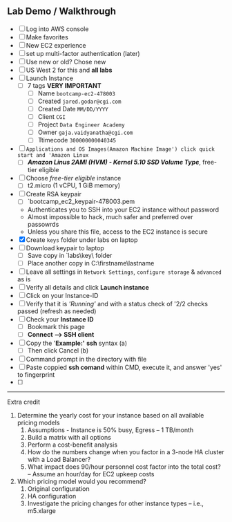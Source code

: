 
## Lab Demo / Walkthrough

- [ ] Log into AWS console
- [ ] Make favorites
- [ ] New EC2 experience
- [ ] set up multi-factor authentication (later)
- [ ] Use new or old? Chose new
- [ ] US West 2 for this and **all labs**
- [ ] Launch Instance
  - [ ] 7 tags **VERY IMPORTANT**
    - [ ] Name `bootcamp-ec2-478003`
    - [ ] Created `jared.godar@cgi.com`
    - [ ] Created Date `MM/DD/YYYY`
    - [ ] Client `CGI`
    - [ ] Project `Data Engineer Academy`
    - [ ] Owner `gaja.vaidyanatha@cgi.com`
    - [ ] Ttimecode `300000000040345`
- [ ] `Applications and OS Images(Amazon Machine Image') click quick start and 'Amazon Linux`
  - [ ] ***Amazon Linus 2AMI (HVM) - Kernel 5.10 SSD Volume Type***, free-tier eligible
- [ ] Choose *free-tier eligible* instance
  - [ ] t2.micro (1 vCPU, 1 GiB memory)
- [ ] Create RSA keypair
  - [ ] `bootcamp_ec2_keypair-478003.pem
  - Authenticates you to SSH into your EC2 instance without password
  - Almost impossible to hack, much safer and preferred over passowrds
  - Unless you share this file, access to the EC2 instance is secure
- [x] Create `keys` folder under labs on laptop
- [ ] Download keypair to laptop
  - [ ] Save copy in `labs\key\ folder
  - [ ] Place another copy in C:\firstname\lastname
- [ ] Leave all settings in `Network Settings`, `configure storage` & `advanced` as is
- [ ] Verify all details and click **Launch instance**
- [ ] Click on your Instance-ID
- [ ] Verify that it is *'Running'* and with a status check of '2/2 checks passed (refresh as needed)
- [ ] Check your **Instance ID**
  - [ ] Bookmark this page
  - [ ] **Connect --> SSH client**
- [ ] Copy the '**Example:'** **ssh** syntax (a)
  - [ ] Then click Cancel (b)
- [ ] Command prompt in the directory with file
- [ ] Paste coppied **ssh comand** within CMD, execute it, and answer 'yes' to fingerprint
- [ ] 

---

Extra credit

1. Determine the yearly cost for your instance based on all available pricing models
   1. Assumptions - Instance is 50% busy, Egress – 1 TB/month
   2. Build a matrix with all options
   3. Perform a cost-benefit analysis
   4. How do the numbers change when you factor in a 3-node HA cluster with a Load Balancer?
   5. What impact does 90/hour personnel cost factor into the total cost? – Assume an hour/day for EC2 upkeep costs
2. Which pricing model would you recommend?
   1. Original configuration
   2. HA configuration
   3. Investigate the pricing changes for other instance types – i.e., m5.xlarge